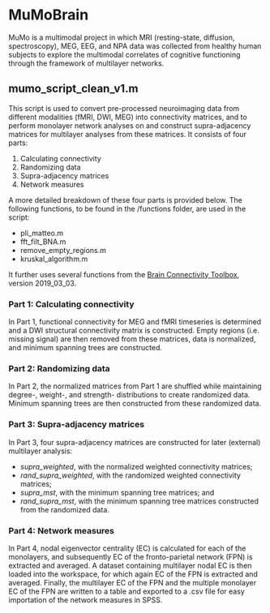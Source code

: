 # MuMoBrain
MuMo is a multimodal project in which MRI (resting-state, diffusion, spectroscopy), MEG, EEG, and NPA data was collected from healthy human subjects to explore the multimodal correlates of cognitive functioning through the framework of multilayer networks. 

## mumo_script_clean_v1.m
This script is used to convert pre-processed neuroimaging data from different modalities (fMRI, DWI, MEG) into connectivity matrices, and to perform monolayer network analyses on and construct supra-adjacency matrices for multilayer analyses from these matrices. It consists of four parts:

1.	Calculating connectivity
2.	Randomizing data
3.	Supra-adjacency matrices
4.	Network measures

A more detailed breakdown of these four parts is provided below. The following functions, to be found in the /functions folder, are used in the script:

* pli_matteo.m
* fft_filt_BNA.m
* remove_empty_regions.m
* kruskal_algorithm.m

It further uses several functions from the [Brain Connectivity Toolbox](https://sites.google.com/site/bctnet/), version 2019_03_03.


### Part 1: Calculating connectivity
In Part 1, functional connectivity for MEG and fMRI timeseries is determined and a DWI structural connectivity matrix is constructed. Empty regions (i.e. missing signal) are then removed from these matrices, data is normalized, and minimum spanning trees are constructed.

### Part 2: Randomizing data
In Part 2, the normalized matrices from Part 1 are shuffled while maintaining degree-, weight-, and strength- distributions to create randomized data. Minimum spanning trees are then constructed from these randomized data.

### Part 3: Supra-adjacency matrices
In Part 3, four supra-adjacency matrices are constructed for later (external) multilayer analysis: 

* *supra_weighted*, with the normalized weighted connectivity matrices;
* *rand_supra_weighted*, with the randomized weighted connectivity matrices;
* *supra_mst*, with the minimum spanning tree matrices; and
* *rand_supra_mst*, with the minimum spanning tree matrices constructed from the randomized data.

### Part 4: Network measures
In Part 4, nodal eigenvector centrality (EC) is calculated for each of the monolayers, and subsequently EC of the fronto-parietal network (FPN) is extracted and averaged. A dataset containing multilayer nodal EC is then loaded into the workspace, for which again EC of the FPN is extracted and averaged. Finally, the multilayer EC of the FPN and the multiple monolayer EC of the FPN are written to a table and exported to a .csv file for easy importation of the network measures in SPSS.

